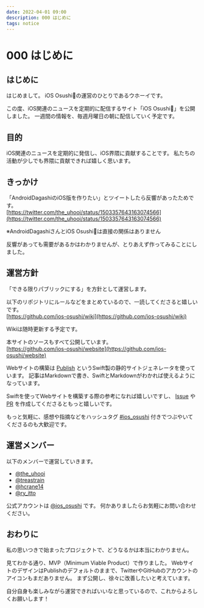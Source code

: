 ```yaml
---
date: 2022-04-01 09:00
description: 000 はじめに
tags: notice
---
```

# 000 はじめに

## はじめに

はじめまして。
iOS Osushi🍣の運営のひとりであるウホーイです。

この度、iOS関連のニュースを定期的に配信するサイト「iOS Osushi🍣」を公開しました。
一週間の情報を、毎週月曜日の朝に配信していく予定です。

## 目的

iOS関連のニュースを定期的に発信し、iOS界隈に貢献することです。
私たちの活動が少しでも界隈に貢献できれば嬉しく思います。

## きっかけ

「AndroidDagashiのiOS版を作りたい」とツイートしたら反響があったためです。  
[https://twitter.com/the_uhooi/status/1503357643163074566](https://twitter.com/the_uhooi/status/1503357643163074566)

※AndroidDagashiさんとiOS Osushi🍣は直接の関係はありません

反響があっても需要があるかはわかりませんが、とりあえず作ってみることにしました。

## 運営方針

「できる限りパブリックにする」を方針として運営します。

以下のリポジトリにルールなどをまとめているので、一読してくださると嬉しいです。  
[https://github.com/ios-osushi/wiki](https://github.com/ios-osushi/wiki)

Wikiは随時更新する予定です。

本サイトのソースもすべて公開しています。  
[https://github.com/ios-osushi/website](https://github.com/ios-osushi/website)

Webサイトの構築は [Publish](https://github.com/JohnSundell/Publish) というSwift製の静的サイトジェネレータを使っています。
記事はMarkdownで書き、SwiftとMarkdownがわかれば使えるようになっています。

Swiftを使ってWebサイトを構築する際の参考になれば嬉しいですし、 [Issue](https://github.com/ios-osushi/website/issues) や [PR](https://github.com/ios-osushi/website/pulls) を作成してくださるともっと嬉しいです。

もっと気軽に、感想や指摘などをハッシュタグ [#ios_osushi](https://twitter.com/search?q=%23ios_osushi) 付きでつぶやいてくださるのも大歓迎です。

## 運営メンバー

以下のメンバーで運営していきます。

- [@the_uhooi](https://twitter.com/the_uhooi)
- [@treastrain](https://twitter.com/treastrain)
- [@hcrane14](https://twitter.com/hcrane14)
- [@ry_itto](https://twitter.com/ry_itto)

公式アカウントは [@ios_osushi](https://twitter.com/ios_osushi) です。
何かありましたらお気軽にお問い合わせください。

## おわりに

私の思いつきで始まったプロジェクトで、どうなるかは本当にわかりません。  

見てわかる通り、MVP（Minimum Viable Product）で作りました。
WebサイトのデザインはPublishのデフォルトのままで、TwitterやGitHubのアカウントのアイコンもまだありません。
まず公開し、徐々に改善したいと考えています。

自分自身も楽しみながら運営できればいいなと思っているので、これからよろしくお願いします！
